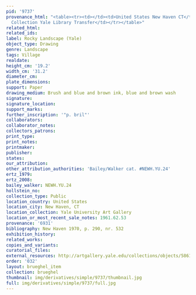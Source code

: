 ```yaml
---
pid: '9737'
provenance_html: "<table><tr><td></td><td>United States New Haven CT</td><td>Egmont
  Collection Yale Library Transfer</td></tr></table>"
related_html: 
related_ids: 
label: Rocky Landscape (Yale)
object_type: Drawing
genre: Landscape
tags: Village
realdate: 
height_cm: '19.2'
width_cm: '31.2'
diameter_cm: 
plate_dimensions: 
support: Paper
drawing_medium: Brush and blue and brown ink, blue and brown wash
signature: 
signature_location: 
support_marks: 
further_inscription: '"p. bril"'
collaborators: 
collaborator_notes: 
collectors_patrons: 
print_type: 
print_notes: 
printmaker: 
publisher: 
states: 
our_attribution: 
other_attribution_authorities: 'Bailey/Walker cat. #NEWH.YU.24'
ertz_1979: 
ertz_2008: 
bailey_walker: NEWH.YU.24
hollstein_no: 
collection_type: Public
location_country: United States
location_city: New Haven, CT
location_collection: Yale University Art Gallery
location_or_most_recent_sale_notes: 1961.62.53
provenance: '6931'
bibliography: New Haven 1970, p. 290, nr. 532
exhibition_history: 
related_works: 
copies_and_variants: 
curatorial_files: 
external_resources: http://artgallery.yale.edu/collections/objects/58610
order: '032'
layout: brueghel_item
collection: brueghel
thumbnail: img/derivatives/simple/9737/thumbnail.jpg
full: img/derivatives/simple/9737/full.jpg
---
```

